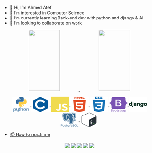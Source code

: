 - 👋 Hi, I’m Ahmed Atef
- 👀 I’m interested in Computer Science 
- 🌱 I’m currently learning Back-end dev with python and django & AI
- 💞️ I’m looking to collaborate on work

<div align="center">
  <a href="https://github.com/Ahmed3atef">
  <img height="200em" width="45%" src="https://github-readme-stats.vercel.app/api?username=Ahmed3atef&show_icons=true&theme=panda&include_all_commits=true&count_private=true"/>
  <img height="200em" width="45%" src="https://github-readme-stats.vercel.app/api/top-langs/?username=Ahmed3atef&layout=compact&langs_count=6&theme=panda"/>
</div>
<div style="display: inline_block" align="center"><br>
  <img align="center" alt="Py" height="50" width="60" src="https://raw.githubusercontent.com/devicons/devicon/1119b9f84c0290e0f0b38982099a2bd027a48bf1/icons/python/python-original-wordmark.svg">
  <img align="center" alt="C" height="50" width="60" src="https://raw.githubusercontent.com/devicons/devicon/1119b9f84c0290e0f0b38982099a2bd027a48bf1/icons/c/c-plain.svg">
  <img align="center" alt="JS" height="50" width="60" src="https://raw.githubusercontent.com/devicons/devicon/1119b9f84c0290e0f0b38982099a2bd027a48bf1/icons/javascript/javascript-plain.svg">
  <img align="center" alt="HTML" height="50" width="60" src="https://raw.githubusercontent.com/devicons/devicon/1119b9f84c0290e0f0b38982099a2bd027a48bf1/icons/html5/html5-plain-wordmark.svg">
  <img align="center" alt="CSS" height="50" width="60" src="https://raw.githubusercontent.com/devicons/devicon/1119b9f84c0290e0f0b38982099a2bd027a48bf1/icons/css3/css3-plain-wordmark.svg">
  <img align="center" alt="Bootstrap" height="50" width="60" src="https://raw.githubusercontent.com/devicons/devicon/1119b9f84c0290e0f0b38982099a2bd027a48bf1/icons/bootstrap/bootstrap-plain-wordmark.svg">
  <img align="center" alt="Django" height="50" width="60" src="https://raw.githubusercontent.com/devicons/devicon/1119b9f84c0290e0f0b38982099a2bd027a48bf1/icons/django/django-plain-wordmark.svg">
  <img align="center" alt="PSQL" height="50" width="60" src="https://raw.githubusercontent.com/devicons/devicon/1119b9f84c0290e0f0b38982099a2bd027a48bf1/icons/postgresql/postgresql-plain-wordmark.svg">
  <img align="center" alt="Bash" height="50" width="60" src="https://raw.githubusercontent.com/devicons/devicon/1119b9f84c0290e0f0b38982099a2bd027a48bf1/icons/bash/bash-original.svg">
</div>

- 📫 How to reach me 
<div align="center"> 
  <a href="https://www.instagram.com/ahmedatef54/" target="_blank"><img src="https://img.shields.io/badge/-Instagram-%23E4405F?style=for-the-badge&logo=instagram&logoColor=white" target="_blank"></a>
  <a href = "mailto:clay674302@gmail.com"><img src="https://img.shields.io/badge/-Gmail-%23333?style=for-the-badge&logo=gmail&logoColor=white" target="_blank"></a>
  <a href="https://twitter.com/Ahmed_Atef101" target="_blank"><img src="https://img.shields.io/badge/Twitter-1DA1F2?style=for-the-badge&logo=twitter&logoColor=white"></a> 
  <a href="https://www.linkedin.com/in/ahmed-atef-23510018a/" target="_blank"><img src="https://img.shields.io/badge/LinkedIn-0077B5?style=for-the-badge&logo=linkedin&logoColor=white"></a> 
  <a href="https://www.facebook.com/profile.php?id=100056987406564" target"_blank"><img src="https://img.shields.io/badge/Facebook-Connect-brightgreen?style=for-the-badge&labelColor=black&logo=facebook"></a>
</div>

<!---
Ahmed3atef/Ahmed3atef is a ✨ special ✨ repository because its `README.md` (this file) appears on your GitHub profile.
You can click the Preview link to take a look at your changes.
--->
